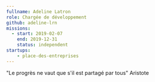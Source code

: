 ```yaml
---
fullname: Adeline Latron
role: Chargée de développement
github: adeline-lrn
missions:
  - start: 2019-02-07
    end: 2019-12-31
    status: independent
startups:
    - place-des-entreprises
---
```


"Le progrès ne vaut que s'il est partagé par tous" Aristote
